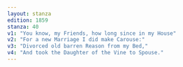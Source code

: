 ```yaml
---
layout: stanza
edition: 1859
stanza: 40
v1: "You know, my Friends, how long since in my House"
v2: "For a new Marriage I did make Carouse:"
v3: "⁠Divorced old barren Reason from my Bed,"
v4: "And took the Daughter of the Vine to Spouse."
---
```

